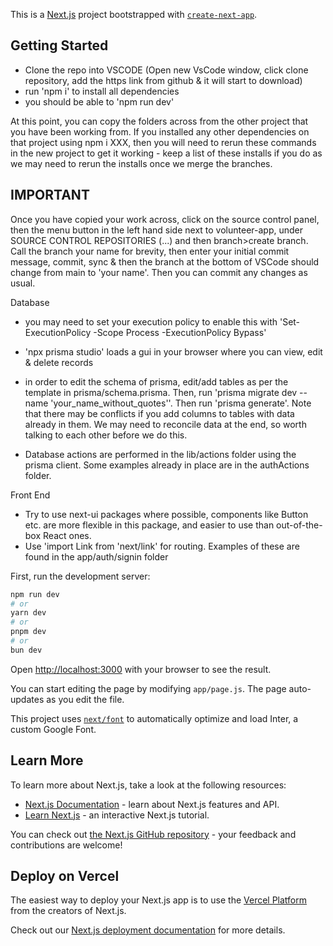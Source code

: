 This is a [Next.js](https://nextjs.org/) project bootstrapped with [`create-next-app`](https://github.com/vercel/next.js/tree/canary/packages/create-next-app).

## Getting Started

- Clone the repo into VSCODE (Open new VsCode window, click clone repository, add the https link from github & it will start to download)
- run 'npm i' to install all dependencies
- you should be able to 'npm run dev'

At this point, you can copy the folders across from the other project that you have been working from. If you installed any other dependencies on that project using npm i XXX, then you will need to rerun these commands in the new project to get it working - keep a list of these installs if you do as we may need to rerun the installs once we merge the branches.

## IMPORTANT

Once you have copied your work across, click on the source control panel, then the menu button in the left hand side next to volunteer-app, under SOURCE CONTROL REPOSITORIES (...) and then branch>create branch. Call the branch your name for brevity, then enter your initial commit message, commit, sync & then the branch at the bottom of VSCode should change from main to 'your name'. Then you can commit any changes as usual.

Database

- you may need to set your execution policy to enable this with 'Set-ExecutionPolicy -Scope Process -ExecutionPolicy Bypass'

- 'npx prisma studio' loads a gui in your browser where you can view, edit & delete records

- in order to edit the schema of prisma, edit/add tables as per the template in prisma/schema.prisma. Then, run 'prisma migrate dev --name 'your_name_without_quotes''. Then run 'prisma generate'. Note that there may be conflicts if you add columns to tables with data already in them. We may need to reconcile data at the end, so worth talking to each other before we do this.

- Database actions are performed in the lib/actions folder using the prisma client. Some examples already in place are in the authActions folder.

Front End

- Try to use next-ui packages where possible, components like Button etc. are more flexible in this package, and easier to use than out-of-the-box React ones.
- Use 'import Link from 'next/link' for routing. Examples of these are found in the app/auth/signin folder

First, run the development server:

```bash
npm run dev
# or
yarn dev
# or
pnpm dev
# or
bun dev
```

Open [http://localhost:3000](http://localhost:3000) with your browser to see the result.

You can start editing the page by modifying `app/page.js`. The page auto-updates as you edit the file.

This project uses [`next/font`](https://nextjs.org/docs/basic-features/font-optimization) to automatically optimize and load Inter, a custom Google Font.

## Learn More

To learn more about Next.js, take a look at the following resources:

- [Next.js Documentation](https://nextjs.org/docs) - learn about Next.js features and API.
- [Learn Next.js](https://nextjs.org/learn) - an interactive Next.js tutorial.

You can check out [the Next.js GitHub repository](https://github.com/vercel/next.js/) - your feedback and contributions are welcome!

## Deploy on Vercel

The easiest way to deploy your Next.js app is to use the [Vercel Platform](https://vercel.com/new?utm_medium=default-template&filter=next.js&utm_source=create-next-app&utm_campaign=create-next-app-readme) from the creators of Next.js.

Check out our [Next.js deployment documentation](https://nextjs.org/docs/deployment) for more details.

